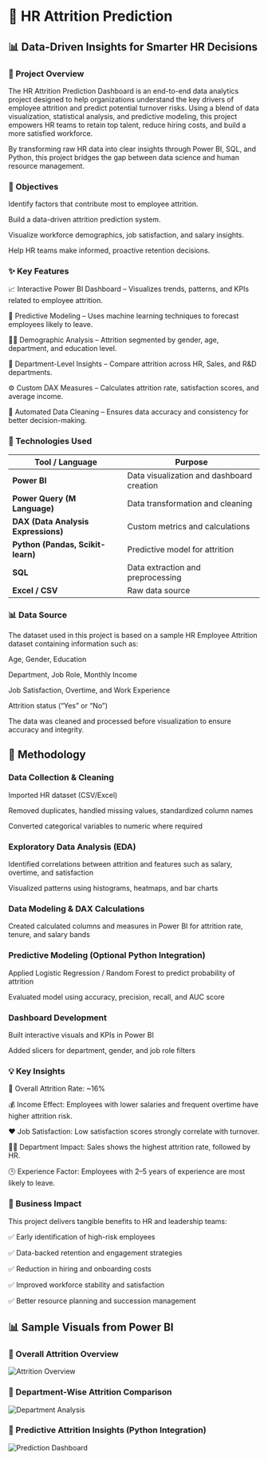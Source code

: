 # 🧠 HR Attrition Prediction 
## 📊 Data-Driven Insights for Smarter HR Decisions
### 🚀 Project Overview

The HR Attrition Prediction Dashboard is an end-to-end data analytics project designed to help organizations understand the key drivers of employee attrition and predict potential turnover risks.
Using a blend of data visualization, statistical analysis, and predictive modeling, this project empowers HR teams to retain top talent, reduce hiring costs, and build a more satisfied workforce.

By transforming raw HR data into clear insights through Power BI, SQL, and Python, this project bridges the gap between data science and human resource management.
### 🎯 Objectives

Identify factors that contribute most to employee attrition.

Build a data-driven attrition prediction system.

Visualize workforce demographics, job satisfaction, and salary insights.

Help HR teams make informed, proactive retention decisions.

### ✨ Key Features

📈 Interactive Power BI Dashboard – Visualizes trends, patterns, and KPIs related to employee attrition.

🧮 Predictive Modeling – Uses machine learning techniques to forecast employees likely to leave.

🧍‍♀️ Demographic Analysis – Attrition segmented by gender, age, department, and education level.

💼 Department-Level Insights – Compare attrition across HR, Sales, and R&D departments.

⚙️ Custom DAX Measures – Calculates attrition rate, satisfaction scores, and average income.

🔄 Automated Data Cleaning – Ensures data accuracy and consistency for better decision-making.

### 🧰 Technologies Used
| Tool / Language                     | Purpose                                   |
| ----------------------------------- | ----------------------------------------- |
| **Power BI**                        | Data visualization and dashboard creation |
| **Power Query (M Language)**        | Data transformation and cleaning          |
| **DAX (Data Analysis Expressions)** | Custom metrics and calculations           |
| **Python (Pandas, Scikit-learn)**   | Predictive model for attrition            |
| **SQL**                             | Data extraction and preprocessing         |
| **Excel / CSV**                     | Raw data source                           |

### 📊 Data Source

The dataset used in this project is based on a sample HR Employee Attrition dataset containing information such as:

Age, Gender, Education

Department, Job Role, Monthly Income

Job Satisfaction, Overtime, and Work Experience

Attrition status (“Yes” or “No”)

The data was cleaned and processed before visualization to ensure accuracy and integrity.
## 🧠 Methodology

### Data Collection & Cleaning

Imported HR dataset (CSV/Excel)

Removed duplicates, handled missing values, standardized column names

Converted categorical variables to numeric where required

### Exploratory Data Analysis (EDA)

Identified correlations between attrition and features such as salary, overtime, and satisfaction

Visualized patterns using histograms, heatmaps, and bar charts

### Data Modeling & DAX Calculations

Created calculated columns and measures in Power BI for attrition rate, tenure, and salary bands

### Predictive Modeling (Optional Python Integration)

Applied Logistic Regression / Random Forest to predict probability of attrition

Evaluated model using accuracy, precision, recall, and AUC score

### Dashboard Development

Built interactive visuals and KPIs in Power BI

Added slicers for department, gender, and job role filters

### 💡 Key Insights

🚪 Overall Attrition Rate: ~16%

💰 Income Effect: Employees with lower salaries and frequent overtime have higher attrition risk.

❤️ Job Satisfaction: Low satisfaction scores strongly correlate with turnover.

🧑‍💼 Department Impact: Sales shows the highest attrition rate, followed by HR.

🕒 Experience Factor: Employees with 2–5 years of experience are most likely to leave.

### 🏢 Business Impact

This project delivers tangible benefits to HR and leadership teams:

✅ Early identification of high-risk employees

✅ Data-backed retention and engagement strategies

✅ Reduction in hiring and onboarding costs

✅ Improved workforce stability and satisfaction

✅ Better resource planning and succession management

## 📊 Sample Visuals from Power BI

### 🔹 Overall Attrition Overview
![Attrition Overview](<img width="1162" height="613" alt="eee" src="https://github.com/user-attachments/assets/c46df85f-fcea-4898-a2c7-c160a777bf6a" />)

### 🔹 Department-Wise Attrition Comparison
![Department Analysis](screenshots/department.png)

### 🔹 Predictive Attrition Insights (Python Integration)
![Prediction Dashboard](screenshots/prediction.png)

